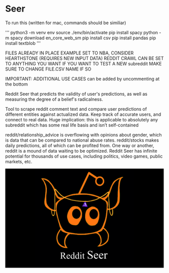 # Seer

To run this (written for mac, commands should be similiar)

'''
python3 -m venv env
source ./env/bin/activate
pip install spacy
python -m spacy download en_core_web_sm
pip install csv
pip install pandas
pip install textblob
'''

FILES ALREADY IN PLACE
EXAMPLE SET TO NBA, CONSIDER HEARTHSTONE (REQUIRES NEW INPUT DATA)
REDDIT CRAWL CAN BE SET TO ANYTHING YOU WANT IF YOU WANT TO TEST A NEW subreddit
MAKE SURE TO CHANGE FILE.CSV NAME IF SO


IMPORTANT: ADDITIONAL USE CASES can be added by uncommenting at the bottom 

Reddit Seer that predicts the validity of user's predictions, as well as measuring the degree of a belief's radicalness.

Tool to scrape reddit comment text and compare user predictions of different entities against actualized data.
Keep track of accurate users, and connect to real data.
Huge implication: this is applicable to absolutely any subreddit which has some real life basis and isn’t self-contained

reddit/relationship_advice is overflowing with opinions about gender, which is data that can be compared to national abuse rates.
reddit/stocks makes daily predictions, all of which can be profited from.
One way or another, reddit is a mound of data waiting to be optimized.
Reddit Seer has infinite potential for thousands of use cases, including politics, video games, public markets, etc.

![Happy Christmas](Screen_Shot_2020-07-26_at_2.03.06_AM.png)
